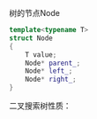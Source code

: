 树的节点Node
```cpp
template<typename T>
struct Node
{
    T value;
    Node* parent_;
    Node* left_;
    Node* right_;
}
```

二叉搜索树性质：
